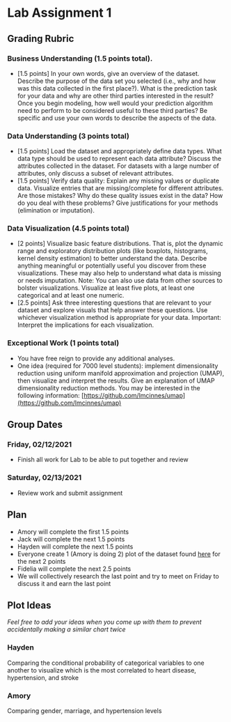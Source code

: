 # Lab Assignment 1

## Grading Rubric

### Business Understanding (1.5 points total).  
* [1.5 points] In your own words, give an overview of the dataset. Describe the purpose of the data set you selected (i.e., why and how was this data collected in the first place?). What is the prediction task for your data and why are other third parties interested in the result? Once you begin modeling, how well would your prediction algorithm need to perform to be considered useful to these third parties?
Be specific and use your own words to describe the aspects of the data.

### Data Understanding (3 points total)
* [1.5 points] Load the dataset and appropriately define data types. What data type should be used to represent each data attribute? Discuss the attributes collected in the dataset. For datasets with a large number of attributes, only discuss a subset of relevant attributes.  
* [1.5 points] Verify data quality: Explain any missing values or duplicate data. Visualize entries that are missing/complete for different attributes. Are those mistakes? Why do these quality issues exist in the data? How do you deal with these problems? Give justifications for your methods (elimination or imputation).  

### Data Visualization (4.5 points total)
* [2 points] Visualize basic feature distributions. That is, plot the dynamic range and exploratory distribution plots (like boxplots, histograms, kernel density estimation) to better understand the data. Describe anything meaningful or potentially useful you discover from these visualizations. These may also help to understand what data is missing or needs imputation. Note: You can also use data from other sources to bolster visualizations. Visualize at least five plots, at least one categorical and at least one numeric. 
* [2.5 points] Ask three interesting questions that are relevant to your dataset and explore visuals that help answer these questions. Use whichever visualization method is appropriate for your data.  Important: Interpret the implications for each visualization. 
  
### Exceptional Work (1 points total)
* You have free reign to provide any additional analyses. 
* One idea (required for 7000 level students): implement dimensionality reduction using uniform manifold approximation and projection (UMAP), then visualize and interpret the results. Give an explanation of UMAP dimensionality reduction methods. You may be interested in the following information: [https://github.com/lmcinnes/umap](https://github.com/lmcinnes/umap)

## Group Dates

### Friday, 02/12/2021
* Finish all work for Lab to be able to put together and review

### Saturday, 02/13/2021
* Review work and submit assignment

## Plan

* Amory will complete the first 1.5 points
* Jack will complete the next 1.5 points
* Hayden will complete the next 1.5 points
* Everyone create 1 (Amory is doing 2) plot of the dataset found [here](https://www.kaggle.com/fedesoriano/stroke-prediction-dataset) for the next 2 points
* Fidelia will complete the next 2.5 points
* We will collectively research the last point and try to meet on Friday to discuss it and earn the last point

## Plot Ideas

*Feel free to add your ideas when you come up with them to prevent accidentally making a similar chart twice*

### Hayden

Comparing the conditional probability of categorical variables to one another to visualize which is the most correlated to heart disease, hypertension, and stroke

### Amory

Comparing gender, marriage, and hypertension levels
